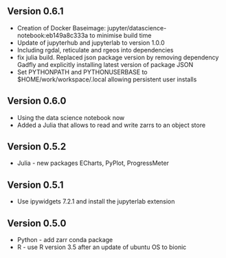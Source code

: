## Version 0.6.1

* Creation of Docker Baseimage: jupyter/datascience-notebook:eb149a8c333a to minimise build time
* Update of jupyterhub and jupyterlab to version 1.0.0
* Including rgdal, reticulate and rgeos into dependencies
* fix julia build. Replaced json package version by removing dependency 
  Gadfly and explicitly installing latest version of package JSON
* Set PYTHONPATH and PYTHONUSERBASE to $HOME/work/workspace/.local allowing persistent user installs


## Version 0.6.0

* Using the data science notebook now
* Added a Julia that allows to read and write zarrs to an object store

## Version 0.5.2

* Julia - new packages ECharts, PyPlot, ProgressMeter


## Version 0.5.1

* Use ipywidgets 7.2.1 and install the jupyterlab extension

## Version 0.5.0

* Python - add zarr conda package
* R - use R version 3.5 after an update of ubuntu OS to bionic